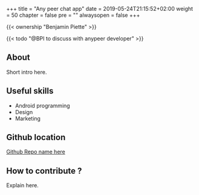 +++
title = "Any peer chat app"
date = 2019-05-24T21:15:52+02:00
weight = 50
chapter = false
pre = ""
alwaysopen = false
+++

{{< ownership "Benjamin Piette" >}}

{{< todo "@BPI to discuss with anypeer developer" >}}

## About

Short intro here.

## Useful skills

* Android programming
* Design
* Marketing

## Github location

[Github Repo name here](https://www.github.com/yourrepourl)

## How to contribute ?

Explain here.
